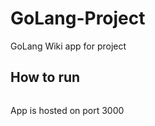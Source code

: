 # GoLang-Project
GoLang Wiki app for project
## How to run
```go run main.go
```
App is hosted on port 3000

